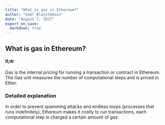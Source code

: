 ```yaml
---
title: "What is gas in Ethereum?"
author: "Gaël Blanchemain"
date: "August 7, 2017"
export_on_save:
  markdown: true
---
```

##  What is gas in Ethereum?

####  tl;dr
Gas is the internal pricing for running a transaction or contract in Ethereum. The Gas unit measures the number of computational steps and is priced in Ether.

###  Detailed explanation
In order to prevent spamming attacks and endless loops (processes that runs indefinitely), Ethereum makes it costly to run transactions, each computational step is charged a certain amount of _gaz_.
